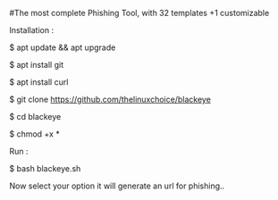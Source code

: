 #The most complete Phishing Tool, with 32 templates +1 customizable

Installation :

$ apt update && apt upgrade

$ apt install git

$ apt install curl

$ git clone https://github.com/thelinuxchoice/blackeye

$ cd blackeye

$ chmod +x *

Run :

$ bash blackeye.sh

Now select your option it will generate an url for phishing..
